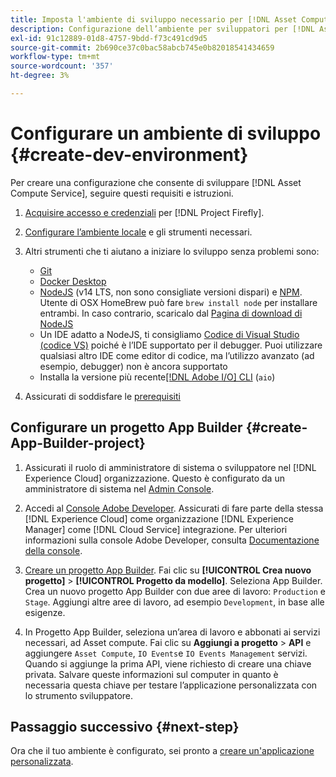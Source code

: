 ```yaml
---
title: Imposta l'ambiente di sviluppo necessario per [!DNL Asset Compute Service]
description: Configurazione dell’ambiente per sviluppatori per [!DNL Asset Compute Service] per iniziare a creare e testare il codice personalizzato.
exl-id: 91c12889-01d8-4757-9bdd-f73c491cd9d5
source-git-commit: 2b690ce37c0bac58abcb745e0b82018541434659
workflow-type: tm+mt
source-wordcount: '357'
ht-degree: 3%

---
```


# Configurare un ambiente di sviluppo {#create-dev-environment}

Per creare una configurazione che consente di sviluppare [!DNL Asset Compute Service], seguire questi requisiti e istruzioni.

1. [Acquisire accesso e credenziali](https://www.adobe.io/project-firefly/docs/getting_started/#acquire-access-and-credentials) per [!DNL Project Firefly].

1. [Configurare l’ambiente locale](https://www.adobe.io/project-firefly/docs/getting_started/#local-environment-set-up) e gli strumenti necessari.

1. Altri strumenti che ti aiutano a iniziare lo sviluppo senza problemi sono:

   * [Git](https://git-scm.com/)
   * [Docker Desktop](https://www.docker.com/get-started)
   * [NodeJS](https://nodejs.org) (v14 LTS, non sono consigliate versioni dispari) e [NPM](https://www.npmjs.com). Utente di OSX HomeBrew può fare `brew install node` per installare entrambi. In caso contrario, scaricalo dal [Pagina di download di NodeJS](https://nodejs.org/it/)
   * Un IDE adatto a NodeJS, ti consigliamo [Codice di Visual Studio (codice VS)](https://code.visualstudio.com) poiché è l’IDE supportato per il debugger. Puoi utilizzare qualsiasi altro IDE come editor di codice, ma l’utilizzo avanzato (ad esempio, debugger) non è ancora supportato
   * Installa la versione più recente[[!DNL Adobe I/O] CLI](https://github.com/adobe/aio-cli) (`aio`)

   <!-- - install using `npm install -g @adobe/aio-cli@7.1.0` -->

1. Assicurati di soddisfare le [prerequisiti](/help/understand-extensibility.md#prerequisites-and-provisioning)

<!--
>[!NOTE]
>
>For now, use [!DNL Adobe I/O] CLI v7.1.0 of and do not use [!DNL Adobe I/O] CLI v8.
-->

## Configurare un progetto App Builder {#create-App-Builder-project}

1. Assicurati il ruolo di amministratore di sistema o sviluppatore nel [!DNL Experience Cloud] organizzazione. Questo è configurato da un amministratore di sistema nel [Admin Console](https://adminconsole.adobe.com/overview).

1. Accedi al [Console Adobe Developer](https://console.adobe.io/). Assicurati di fare parte della stessa [!DNL Experience Cloud] come organizzazione [!DNL Experience Manager] come [!DNL Cloud Service] integrazione. Per ulteriori informazioni sulla console Adobe Developer, consulta [Documentazione della console](https://www.adobe.io/apis/experienceplatform/console/docs.html).

1. [Creare un progetto App Builder](https://developer.adobe.com/app-builder/docs/getting_started/first_app/). Fai clic su **[!UICONTROL Crea nuovo progetto]** > **[!UICONTROL Progetto da modello]**. Seleziona App Builder. Crea un nuovo progetto App Builder con due aree di lavoro: `Production` e `Stage`. Aggiungi altre aree di lavoro, ad esempio `Development`, in base alle esigenze.

1. In Progetto App Builder, seleziona un’area di lavoro e abbonati ai servizi necessari, ad Asset compute. Fai clic su **Aggiungi a progetto** > **API** e aggiungere `Asset Compute`, `IO Events`e `IO Events Management` servizi. Quando si aggiunge la prima API, viene richiesto di creare una chiave privata. Salvare queste informazioni sul computer in quanto è necessaria questa chiave per testare l’applicazione personalizzata con lo strumento sviluppatore.

## Passaggio successivo {#next-step}

Ora che il tuo ambiente è configurato, sei pronto a [creare un&#39;applicazione personalizzata](develop-custom-application.md).

<!-- More ideas:
 
* Any steps in the beginning that lead to gotchas later should be called out for caution? For example,
  * don't change some defaults initially
  * know risks when deviating from standard path
  * naming conventions to follow
  * Retrieve and format credentials (YAML file details)

TBD: When aio-cli v8 bugs are resolved, update the AIO CLI install command to remove v7.x reference and instruct users to use the latest version. See CQDOC-18346.

-->

